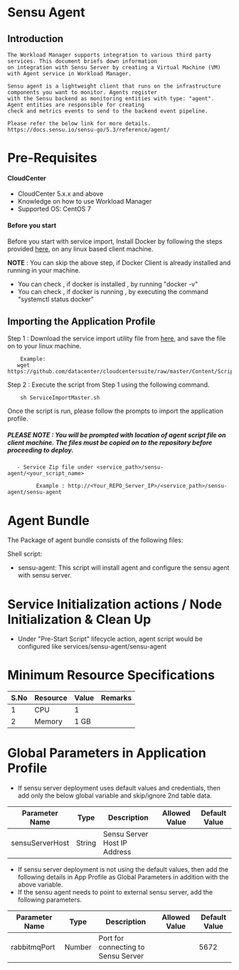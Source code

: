 # Sensu Agent
## Introduction
    The Workload Manager supports integration to various third party services. This document briefs down information 
    on integration with Sensu Server by creating a Virtual Machine (VM) with Agent service in Workload Manager.
    
    Sensu agent is a lightweight client that runs on the infrastructure components you want to monitor. Agents register 
    with the Sensu backend as monitoring entities with type: "agent". Agent entities are responsible for creating 
    check and metrics events to send to the backend event pipeline. 
    
    Please refer the below link for more details.
    https://docs.sensu.io/sensu-go/5.3/reference/agent/

# Pre-Requisites
#### CloudCenter
- CloudCenter 5.x.x and above
- Knowledge on how to use Workload Manager 
- Supported OS: CentOS 7

#### Before you start
Before you start with service import, Install Docker by following the steps provided [here](https://wwwin-github.cisco.com/CloudCenterSuite/Content-Factory/raw/master/dockerimages/Steps%20for%20Installation%20of%20Docker%20CE%20on%20CentOS7_V2.docx), on any linux based client machine.

**NOTE** : You can skip the above step, if Docker Client is already installed and running in your machine. 
- You can check , if docker is installed , by running "docker -v"
- You can check , if docker is running , by executing the command "systemctl status docker"

## Importing the Application Profile

Step 1 : Download the service import utility file  from [here](https://raw.githubusercontent.com/datacenter/cloudcentersuite/master/Content/Scripts/ServiceImportMaster.sh), and save the file on to your linux machine.

	    Example: 
       wget https://github.com/datacenter/cloudcentersuite/raw/master/Content/Scripts/ServiceImportMaster.sh
				

Step 2 : Execute the script from Step 1 using the following command.

        sh ServiceImportMaster.sh

Once the script is run, please follow the prompts to import the application profile.


##### PLEASE NOTE : You will be prompted with location of agent script file on client machine. The files must be copied on to the repository before proceeding to deploy.

       - Service Zip file under <service_path>/sensu-agent/<your_script_name>
                    
             Example : http://<Your_REPO_Server_IP>/<service_path>/sensu-agent/sensu-agent

# Agent Bundle

The Package of agent bundle consists of the following files:

Shell script:
 - sensu-agent: This script will install agent and configure the sensu agent with sensu server.


# Service Initialization actions / Node Initialization & Clean Up
   - Under "Pre-Start Script" lifecycle action, agent script would be configured like services/sensu-agent/sensu-agent

# Minimum Resource Specifications

     
S.No    | Resource    |  Value   | Remarks
----    | ----------  | ---------| ------- 
 1      |  CPU        | 1        |        
 2      |  Memory     | 1 GB     |     
  
 
 # Global Parameters in Application Profile
 
   - If sensu server deployment uses default values and credentials,  then add only the below global variable and skip/ignore 2nd table data.

| Parameter Name	| Type	 | Description | Allowed Value |Default Value |
| ------ | ------ | ------ |------ | ------ |
| sensuServerHost | String | Sensu Server Host IP Address |   |  |  |

   - If sensu server deployment is not using the default values, then add the following details in App Profile as Global Parameters in addition with the above variable.
   - If the sensu agent needs to point to external sensu server, add the following parameters.

| Parameter Name	| Type	 | Description | Allowed Value |Default Value |
| ------ | ------ | ------ |------ | ------ |
| rabbitmqPort | Number | Port for connecting to Sensu Server  |  | 5672 | 

